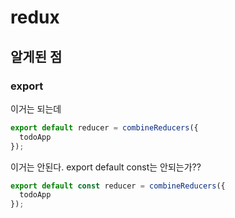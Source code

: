 # redux

## 알게된 점

### export

이거는 되는데
```js
export default reducer = combineReducers({
  todoApp
});
```
이거는 안된다. export default const는 안되는가??
```js
export default const reducer = combineReducers({
  todoApp
});
```